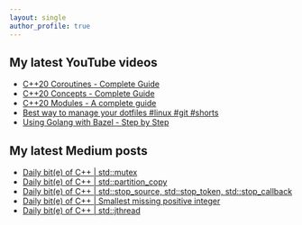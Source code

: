 ```yaml
---
layout: single
author_profile: true
---
```


## My latest YouTube videos

<!--START_SECTION:youtube-->
* [C++20 Coroutines - Complete Guide](https://www.youtube.com/watch?v=w-dmOHhBX9o)
* [C++20 Concepts  - Complete Guide](https://www.youtube.com/watch?v=1So7onMFxJM)
* [C++20 Modules - A complete guide](https://www.youtube.com/watch?v=WRCwciJ5MTE)
* [Best way to manage your dotfiles #linux #git #shorts](https://www.youtube.com/watch?v=LHrB4TcU1JM)
* [Using Golang with Bazel - Step by Step](https://www.youtube.com/watch?v=mXLrk0ipwz4)
<!--END_SECTION:youtube-->

## My latest Medium posts

<!--START_SECTION:medium-->
* [Daily bit(e) of C++ | std::mutex](https://medium.com/@simontoth/daily-bit-e-of-c-std-mutex-558fe54c9dc3?source=rss-1e1de1006a93------2)
* [Daily bit(e) of C++ | std::partition_copy](https://medium.com/@simontoth/daily-bit-e-of-c-std-partition-copy-a7b7aed1a995?source=rss-1e1de1006a93------2)
* [Daily bit(e) of C++ | std::stop_source, std::stop_token, std::stop_callback](https://medium.com/@simontoth/daily-bit-e-of-c-std-stop-source-std-stop-token-std-stop-callback-d69d3ebe8e36?source=rss-1e1de1006a93------2)
* [Daily bit(e) of C++ | Smallest missing positive integer](https://medium.com/@simontoth/daily-bit-e-of-c-smallest-missing-positive-integer-7f066807db9?source=rss-1e1de1006a93------2)
* [Daily bit(e) of C++ | std::jthread](https://medium.com/@simontoth/daily-bit-e-of-c-std-jthread-30d745dc6885?source=rss-1e1de1006a93------2)
<!--END_SECTION:medium-->